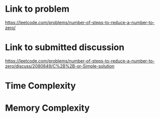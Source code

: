# Link to problem
https://leetcode.com/problems/number-of-steps-to-reduce-a-number-to-zero/

# Link to submitted discussion
https://leetcode.com/problems/number-of-steps-to-reduce-a-number-to-zero/discuss/2080849/C%2B%2B-or-Simple-solution

# Time Complexity

# Memory Complexity
